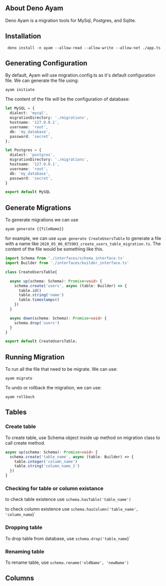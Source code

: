 ## About Deno Ayam
Deno Ayam is a migration tools for MySql, Postgres, and Sqlite.

## Installation
<!--
Need to change after it got the url
-->
``` 
 deno install -n ayam --allow-read --allow-write --allow-net ./app.ts
```

## Generating Configuration
By default, Ayam will use migration.config.ts as it's default configuration file. We can generate the file using:
```
ayam initiate
```
The content of the file will be the configuration of database:
```typescript
let MySQL = {
  dialect: 'mysql',
  migrationDirectory: './migrations',
  hostname: '127.0.0.1',
  username: 'root',
  db: 'my_database',
  password: 'secret',
};

let Postgres = {
  dialect: 'postgres',
  migrationDirectory: './migrations',
  hostname: '127.0.0.1',
  username: 'root',
  db: 'my_database',
  password: 'secret',
}

export default MySQL
```
## Generate Migrations
To generate migrations we can use 
``` 
ayam generate {{fileName}}
```
for example, we can use `ayam generate CreateUsersTable` to generate a file with a name like `2020_05_06_075903_create_users_table_migration.ts`.
The content of the file would be something like this.
```typescript
import Schema from './interfaces/schema_interface.ts'
import Builder from './interfaces/builder_interface.ts'

class CreateUsersTable{

  async up(schema: Schema): Promise<void> {
    schema.create('users', async (table: Builder) => {
      table.id()
      table.string('name')
      table.timestamps()
    })
  }

  async down(schema: Schema): Promise<void> {
    schema.drop('users')
  }
}

export default CreateUsersTable;
```

## Running Migration
To run all the file that need to be migrate. We can use:
``` 
ayam migrate
```
To undo or rollback the migration, we can use:
``` 
ayam rollback
```

## Tables
### Create table
To create table, use Schema object inside up method on migration class to call create method.
```typescript
async up(schema: Schema): Promise<void> {
  schema.create('table_name', async (table: Builder) => {
    table.integer('column_name')
    table.string('column_name_1')
  })
}
```

### Checking for table or column existance
to check table existence use `schema.hasTable('table_name')`

to check column existence use `schema.hasColumn('table_name', 'column_name`)`

### Dropping table
To drop table from database, use `schema.drop('table_name`)`

### Renaming table
To rename table, use `schema.rename('oldName', 'newName')`

## Columns
<!-- todo add all available columns -->
